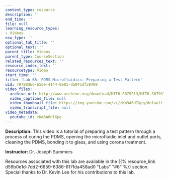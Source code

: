 ```yaml
---
content_type: resource
description: ''
end_time: ''
file: null
learning_resource_types:
- Videos
ocw_type: ''
optional_tab_title: ''
optional_text: ''
parent_title: Videos
parent_type: CourseSection
related_resources_text: ''
resource_index_text: ''
resourcetype: Video
start_time: ''
title: 'Lab 6B: PDMS Microfluidics: Preparing a Test Pattern'
uid: 79788d66-b50e-4144-0e01-da045df58409
video_files:
  archive_url: http://www.archive.org/download/MIT6.S079S13/MIT6_S079S13_lab06B_300k.mp4
  video_captions_file: null
  video_thumbnail_file: https://img.youtube.com/vi/zKm3A6dIXpg/default.jpg
  video_transcript_file: null
video_metadata:
  youtube_id: zKm3A6dIXpg
---
```


**Description:** This video is a tutorial of preparing a test pattern through a process of curing the PDMS, opening the microfluidic inlet and outlet ports, cleaning the PDMS, bonding it to glass, and using corona treatment.

**Instructor:** Dr. Joseph Summers

Resources associated with this lab are available in the {{% resource_link d59b0e1d-7dd2-6659-6386-617fda458ad0 "Labs" "#6" %}} section. Special thanks to Dr. Kevin Lee for his contributions to this lab.



